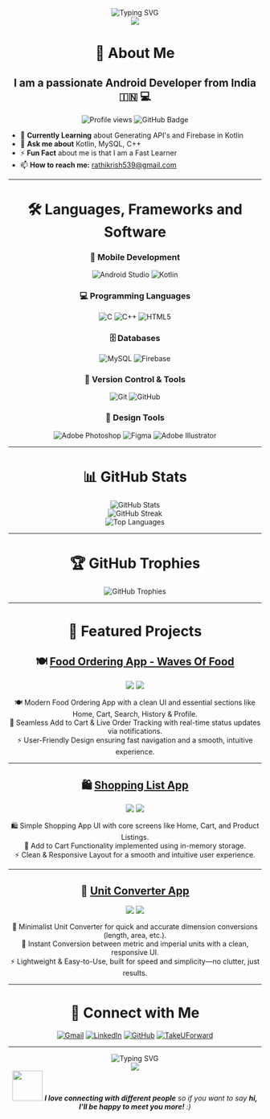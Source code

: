<div align="center">
  <img src="https://readme-typing-svg.herokuapp.com?font=Fira+Code&size=50&pause=1000&color=00D9FF&center=true&vCenter=true&width=1000&height=100&lines=Hi+Everyone!+%F0%9F%91%8B;Welcome+to+my+GitHub+Profile!+%E2%9C%A8" alt="Typing SVG" />
</div>

<div align="center">
  <img src="https://capsule-render.vercel.app/api?type=waving&color=gradient&customColorList=6,11,20&height=200&section=header&text=Krish%20Rathi&fontSize=80&fontColor=fff&animation=twinkling&fontAlignY=35" />
</div>

# <div align="center">🚀 About Me</div>

<h2 align="center">I am a passionate Android Developer from India 🇮🇳 💻</h2>

<p align="center">
  <img src="https://komarev.com/ghpvc/?username=krishrathi08&color=blueviolet&style=flat-square&label=Profile+Views" alt="Profile views" />
  <img src="https://img.shields.io/github/followers/krishrathi08?label=Followers&style=social" alt="GitHub Badge">
</p>

- 🔭 **Currently Learning** about Generating API's and Firebase in Kotlin
- 💬 **Ask me about** Kotlin, MySQL, C++
- ⚡ **Fun Fact** about me is that I am a Fast Learner
- 📫 **How to reach me:** rathikrish539@gmail.com

---

# <div align="center">🛠️ Languages, Frameworks and Software</div>

<div align="center">

### 📱 Mobile Development
![Android Studio](https://img.shields.io/badge/Android%20Studio-3DDC84.svg?style=for-the-badge&logo=android-studio&logoColor=white)
![Kotlin](https://img.shields.io/badge/kotlin-%237F52FF.svg?style=for-the-badge&logo=kotlin&logoColor=white)

### 💻 Programming Languages
![C](https://img.shields.io/badge/c-%2300599C.svg?style=for-the-badge&logo=c&logoColor=white)
![C++](https://img.shields.io/badge/c++-%2300599C.svg?style=for-the-badge&logo=c%2B%2B&logoColor=white)
![HTML5](https://img.shields.io/badge/html5-%23E34F26.svg?style=for-the-badge&logo=html5&logoColor=white)

### 🗄️ Databases
![MySQL](https://img.shields.io/badge/mysql-%2300000f.svg?style=for-the-badge&logo=mysql&logoColor=white)
![Firebase](https://img.shields.io/badge/Firebase-039BE5?style=for-the-badge&logo=Firebase&logoColor=white)

### 🔧 Version Control & Tools
![Git](https://img.shields.io/badge/git-%23F05033.svg?style=for-the-badge&logo=git&logoColor=white)
![GitHub](https://img.shields.io/badge/github-%23121011.svg?style=for-the-badge&logo=github&logoColor=white)

### 🎨 Design Tools
![Adobe Photoshop](https://img.shields.io/badge/adobe%20photoshop-%2331A8FF.svg?style=for-the-badge&logo=adobe%20photoshop&logoColor=white)
![Figma](https://img.shields.io/badge/figma-%23F24E1E.svg?style=for-the-badge&logo=figma&logoColor=white)
![Adobe Illustrator](https://img.shields.io/badge/adobe%20illustrator-%23FF9A00.svg?style=for-the-badge&logo=adobe%20illustrator&logoColor=white)

</div>

---

# <div align="center">📊 GitHub Stats</div>

<div align="center">
  <img src="https://github-readme-stats.vercel.app/api?username=krishrathi08&show_icons=true&theme=tokyonight&hide_border=true&bg_color=0D1117&title_color=00D9FF&icon_color=00D9FF&text_color=FFFFFF" alt="GitHub Stats" />
</div>

<div align="center">
  <img src="https://github-readme-streak-stats.herokuapp.com/?user=krishrathi08&theme=tokyonight&hide_border=true&background=0D1117&stroke=00D9FF&ring=00D9FF&fire=00D9FF&currStreakLabel=00D9FF" alt="GitHub Streak" />
</div>

<div align="center">
  <img src="https://github-readme-stats.vercel.app/api/top-langs/?username=krishrathi08&layout=compact&theme=tokyonight&hide_border=true&bg_color=0D1117&title_color=00D9FF&text_color=FFFFFF" alt="Top Languages" />
</div>

---

# <div align="center">🏆 GitHub Trophies</div>
<div align="center">
  <img src="https://github-profile-trophy.vercel.app/?username=krishrathi08&theme=tokyonight&no-frame=true&column=7&margin-w=15&margin-h=15" alt="GitHub Trophies" />
</div>

---

# <div align="center">🎯 Featured Projects</div>

<div align="center">

## 🍽️ [Food Ordering App - Waves Of Food](https://github.com/krishrathi08/Waves-Of-Food---Food-Ordering-App)
<img src="https://img.shields.io/badge/Android-3DDC84?style=for-the-badge&logo=android&logoColor=white" />
<img src="https://img.shields.io/badge/Kotlin-0095D5?style=for-the-badge&logo=kotlin&logoColor=white" />

🍽️ Modern Food Ordering App with a clean UI and essential sections like Home, Cart, Search, History & Profile.  
🛒 Seamless Add to Cart & Live Order Tracking with real-time status updates via notifications.  
⚡ User-Friendly Design ensuring fast navigation and a smooth, intuitive experience.

---

## 🛍️ [Shopping List App](https://github.com/krishrathi08/Shopping-List-App)
<img src="https://img.shields.io/badge/Android-3DDC84?style=for-the-badge&logo=android&logoColor=white" />
<img src="https://img.shields.io/badge/Kotlin-0095D5?style=for-the-badge&logo=kotlin&logoColor=white" />

🛍️ Simple Shopping App UI with core screens like Home, Cart, and Product Listings.  
🛒 Add to Cart Functionality implemented using in-memory storage.  
⚡ Clean & Responsive Layout for a smooth and intuitive user experience.

---

## 📏 [Unit Converter App](https://github.com/krishrathi08/UnitConverter)
<img src="https://img.shields.io/badge/Android-3DDC84?style=for-the-badge&logo=android&logoColor=white" />
<img src="https://img.shields.io/badge/Kotlin-0095D5?style=for-the-badge&logo=kotlin&logoColor=white" />

📏 Minimalist Unit Converter for quick and accurate dimension conversions (length, area, etc.).  
🔁 Instant Conversion between metric and imperial units with a clean, responsive UI.  
⚡ Lightweight & Easy-to-Use, built for speed and simplicity—no clutter, just results.

</div>

---

# <div align="center">🤝 Connect with Me</div>

<div align="center">
  
[![Gmail](https://img.shields.io/badge/Gmail-D14836?style=for-the-badge&logo=gmail&logoColor=white)](mailto:rathikrish539@gmail.com)
[![LinkedIn](https://img.shields.io/badge/LinkedIn-0077B5?style=for-the-badge&logo=linkedin&logoColor=white)](https://www.linkedin.com/in/krish-rathi-aa2156290/)
[![GitHub](https://img.shields.io/badge/GitHub-100000?style=for-the-badge&logo=github&logoColor=white)](https://github.com/krishrathi08)
[![TakeUForward](https://img.shields.io/badge/TUF+-FF6B35?style=for-the-badge&logo=read-the-docs&logoColor=white)](https://takeuforward.org/plus/profile)

</div>

---

<div align="center">
  <img src="https://readme-typing-svg.herokuapp.com?font=Fira+Code&size=35&pause=1000&color=00D9FF&center=true&vCenter=true&width=800&height=80&lines=Thank+You+For+Visiting!+%F0%9F%99%8F;Happy+to+Collab+%F0%9F%A4%9D;Reach+me+out+at+my+Social+Handles!+%F0%9F%93%B1" alt="Typing SVG" />
</div>

<div align="center">
  <img src="https://capsule-render.vercel.app/api?type=waving&color=gradient&customColorList=6,11,20&height=150&section=footer" />
</div>

<div align="center">
  <img src="https://media.giphy.com/media/LnQjpWaON8nhr21vNW/giphy.gif" width="60"> <em><b>I love connecting with different people</b> so if you want to say <b>hi, I'll be happy to meet you more!</b> :)</em>
</div>
